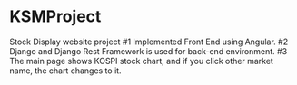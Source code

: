 # KSMProject

Stock Display website project
#1 Implemented Front End using Angular.
#2 Django and Django Rest Framework is used for back-end environment.
#3 The main page shows KOSPI stock chart, and if you click other market name, the chart changes to it. 
